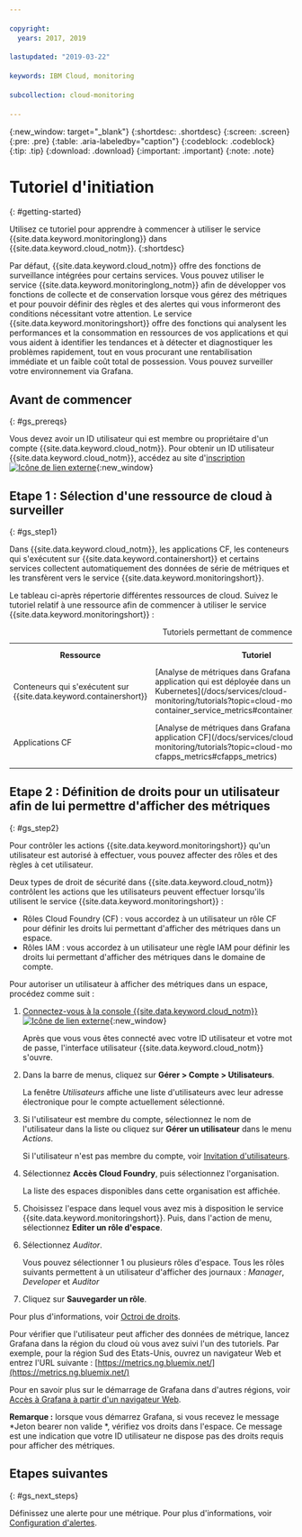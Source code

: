 ```yaml
---

copyright:
  years: 2017, 2019

lastupdated: "2019-03-22"

keywords: IBM Cloud, monitoring

subcollection: cloud-monitoring

---
```


{:new_window: target="_blank"}
{:shortdesc: .shortdesc}
{:screen: .screen}
{:pre: .pre}
{:table: .aria-labeledby="caption"}
{:codeblock: .codeblock}
{:tip: .tip}
{:download: .download}
{:important: .important}
{:note: .note}


# Tutoriel d'initiation
{: #getting-started}

Utilisez ce tutoriel pour apprendre à commencer à utiliser le service {{site.data.keyword.monitoringlong}} dans {{site.data.keyword.cloud_notm}}.
{:shortdesc}

Par défaut, {{site.data.keyword.cloud_notm}} offre des fonctions de surveillance intégrées pour certains services. Vous pouvez utiliser le service {{site.data.keyword.monitoringlong_notm}} afin de développer vos fonctions de collecte et de conservation lorsque vous gérez des métriques et pour pouvoir définir des règles et des alertes qui vous informeront des conditions nécessitant votre attention. Le service {{site.data.keyword.monitoringshort}} offre des fonctions qui analysent les performances et la consommation en ressources de vos applications et qui vous aident à identifier les tendances et à détecter et diagnostiquer les problèmes rapidement, tout en vous procurant une rentabilisation immédiate et un faible coût total de possession. Vous pouvez surveiller votre environnement via Grafana. 

## Avant de commencer
{: #gs_prereqs}

Vous devez avoir un ID utilisateur qui est membre ou propriétaire d'un compte {{site.data.keyword.cloud_notm}}. Pour obtenir un ID utilisateur {{site.data.keyword.cloud_notm}}, accédez au site d'[inscription ![Icône de lien externe](../../icons/launch-glyph.svg "Icône de lien externe")](https://cloud.ibm.com/login){:new_window}

## Etape 1 : Sélection d'une ressource de cloud à surveiller
{: #gs_step1}

Dans {{site.data.keyword.cloud_notm}}, les applications CF, les conteneurs qui s'exécutent sur {{site.data.keyword.containershort}} et certains services collectent automatiquement des données de série de métriques et les transfèrent vers le service {{site.data.keyword.monitoringshort}}.

Le tableau ci-après répertorie différentes ressources de cloud. Suivez le tutoriel relatif à une ressource afin de commencer à utiliser le service {{site.data.keyword.monitoringshort}} :

<table>
  <caption>Tutoriels permettant de commencer à utiliser le service {{site.data.keyword.monitoringshort}} </caption>
  <tr>
    <th>Ressource</th>
    <th>Tutoriel</th>
    <th>Environnement de cloud</th>
    <th>Scénario</th>
  </tr>
  <tr>
    <td>Conteneurs qui s'exécutent sur {{site.data.keyword.containershort}}</td>
    <td>[Analyse de métriques dans Grafana pour une application qui est déployée dans un cluster Kubernetes](/docs/services/cloud-monitoring/tutorials?topic=cloud-monitoring-container_service_metrics#container_service_metrics)</td>
    <td>Public </br>Dédié</td>
    <td>![Présentation générale des composants pour les conteneurs déployés dans un cluster Kubernetes](containers/images/containers_kube_metrics_dedicated.png "Présentation générale des composants pour les conteneurs déployés dans un cluster Kubernetes")</td>
  </tr>
  <tr>
    <td>Applications CF</td>
    <td>[Analyse de métriques dans Grafana pour une application CF](/docs/services/cloud-monitoring/tutorials?topic=cloud-monitoring-cfapps_metrics#cfapps_metrics)</td>
    <td>Public</td>
    <td>![High level view of monitoring of CF apps in the {{site.data.keyword.cloud_notm}}](cf/images/cfapp_metrics_ov.png "Présentation générale de la surveillance des applications CF dans {{site.data.keyword.cloud_notm}}")</td>
  </tr>
</table>



## Etape 2 : Définition de droits pour un utilisateur afin de lui permettre d'afficher des métriques
{: #gs_step2}

Pour contrôler les actions {{site.data.keyword.monitoringshort}} qu'un utilisateur est autorisé à effectuer, vous pouvez affecter des rôles et des règles à cet utilisateur. 

Deux types de droit de sécurité dans {{site.data.keyword.cloud_notm}} contrôlent les actions que les utilisateurs peuvent effectuer lorsqu'ils utilisent le service {{site.data.keyword.monitoringshort}} :

* Rôles Cloud Foundry (CF) : vous accordez à un utilisateur un rôle CF pour définir les droits lui permettant d'afficher des métriques dans un espace.
* Rôles IAM : vous accordez à un utilisateur une règle IAM pour définir les droits lui permettant d'afficher des métriques dans le domaine de compte.


Pour autoriser un utilisateur à afficher des métriques dans un espace, procédez comme suit :

1. [Connectez-vous à la console {{site.data.keyword.cloud_notm}} ![Icône de lien externe](../../icons/launch-glyph.svg "Icône de lien externe")](http://cloud.ibm.com/login){:new_window}
	
	Après que vous vous êtes connecté avec votre ID utilisateur et votre mot de passe, l'interface utilisateur {{site.data.keyword.cloud_notm}} s'ouvre.

2. Dans la barre de menus, cliquez sur **Gérer > Compte > Utilisateurs**. 

    La fenêtre *Utilisateurs* affiche une liste d'utilisateurs avec leur adresse électronique pour le compte actuellement sélectionné.
	
3. Si l'utilisateur est membre du compte, sélectionnez le nom de l'utilisateur dans la liste ou cliquez sur **Gérer un utilisateur** dans le menu *Actions*.

    Si l'utilisateur n'est pas membre du compte, voir [Invitation d'utilisateurs](/docs/iam?topic=iam-iamuserinv#iamuserinv).

4. Sélectionnez **Accès Cloud Foundry**, puis sélectionnez l'organisation.

    La liste des espaces disponibles dans cette organisation est affichée.

5. Choisissez l'espace dans lequel vous avez mis à disposition le service {{site.data.keyword.monitoringshort}}. Puis, dans l'action de menu, sélectionnez **Editer un rôle d'espace**.

6. Sélectionnez *Auditor*. 

    Vous pouvez sélectionner 1 ou plusieurs rôles d'espace. Tous les rôles suivants permettent à un utilisateur d'afficher des journaux : *Manager*, *Developer* et *Auditor*
	
7. Cliquez sur **Sauvegarder un rôle**.


Pour plus d'informations, voir [Octroi de droits](/docs/services/cloud-monitoring/security?topic=cloud-monitoring-grant_permissions#grant_permissions).

Pour vérifier que l'utilisateur peut afficher des données de métrique, lancez Grafana dans la région du cloud où vous avez suivi l'un des tutoriels. Par exemple, pour la région Sud des Etats-Unis, ouvrez un navigateur Web et entrez l'URL suivante : [https://metrics.ng.bluemix.net/](https://metrics.ng.bluemix.net/)


Pour en savoir plus sur le démarrage de Grafana dans d'autres régions, voir [Accès à Grafana à partir d'un navigateur Web](/docs/services/cloud-monitoring/grafana?topic=cloud-monitoring-navigating_grafana#navigating_grafana).

**Remarque :** lorsque vous démarrez Grafana, si vous recevez le message *Jeton bearer non valide
*, vérifiez vos droits dans l'espace. Ce message est une indication que votre ID utilisateur ne dispose pas des droits requis pour afficher des métriques.
    

## Etapes suivantes 
{: #gs_next_steps}

Définissez une alerte pour une métrique. Pour plus d'informations, voir [Configuration d'alertes](/docs/services/cloud-monitoring?topic=cloud-monitoring-config_alerts_ov#config_alerts_ov).
